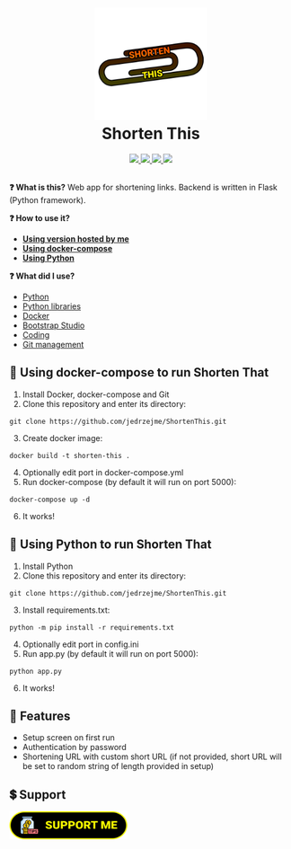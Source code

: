 <h1 align = 'center'>
    <img 
        src = '/assets/icon.png' 
        height = '200' 
        width = '200' 
        alt = 'Icon' 
    />
    <br>
    Shorten This
    <br>
</h1>

<div align = 'center'>
    <a href = 'https://github.com/jedrzejme/ShortenThis/'>
        <img src = 'https://img.shields.io/github/stars/jedrzejme/ShortenThis?style=for-the-badge&color=%23cfb002'/>
    </a>
    <a href = 'https://github.com/jedrzejme/ShortenThis/tags'>
        <img src = 'https://img.shields.io/github/v/tag/jedrzejme/ShortenThis?style=for-the-badge&label=version'/>
    </a>
    <a href = 'https://github.com/jedrzejme/ShortenThis/issues'>
        <img src = 'https://img.shields.io/github/issues/jedrzejme/ShortenThis?style=for-the-badge&color=%23ff6f00'/>
    </a>
    <a href = 'https://github.com/jedrzejme/ShortenThis/pulls'>
        <img src = 'https://img.shields.io/github/issues-pr/jedrzejme/ShortenThis?style=for-the-badge'/>
    </a>
</div>

<br>

**❓ What is this?** Web app for shortening links. Backend is written in Flask (Python framework).

**❓ How to use it?**
* [**Using version hosted by me**](https://shorten-that.jbs.ovh)
* [**Using docker-compose**](#using-docker-compose-to-run-shorten-that)
* [**Using Python**](#using-python-to-run-shorten-that)

**❓ What did I use?**
* [Python](https://www.python.org/)
* [Python libraries](/requirements.txt)
* [Docker](https://www.docker.com/)
* [Bootstrap Studio](https://bootstrapstudio.io/)
* [Coding](https://code.visualstudio.com/)
* [Git management](https://desktop.github.com/)

## 🐳 Using docker-compose to run Shorten That
1) Install Docker, docker-compose and Git
2) Clone this repository and enter its directory:
```
git clone https://github.com/jedrzejme/ShortenThis.git
```
3) Create docker image:
```
docker build -t shorten-this .
```
4) Optionally edit port in docker-compose.yml
5) Run docker-compose (by default it will run on port 5000):
```
docker-compose up -d
```
6) It works!

## 🐍 Using Python to run Shorten That
1) Install Python
2) Clone this repository and enter its directory:
```
git clone https://github.com/jedrzejme/ShortenThis.git
```
3) Install requirements.txt:
```
python -m pip install -r requirements.txt
```
4) Optionally edit port in config.ini
5) Run app.py (by default it will run on port 5000):
```
python app.py
```
6) It works!

## 🚀 Features
* Setup screen on first run
* Authentication by password
* Shortening URL with custom short URL (if not provided, short URL will be set to random string of length provided in setup)

## 💲 Support
<p><a href="https://support.jedrzej.me/" target="_blank"> <img align="left" src="https://raw.githubusercontent.com/jedrzejme/jedrzejme/main/assets/supportme.svg" height="50" width="210" alt="jedrzejme" /></a></p>